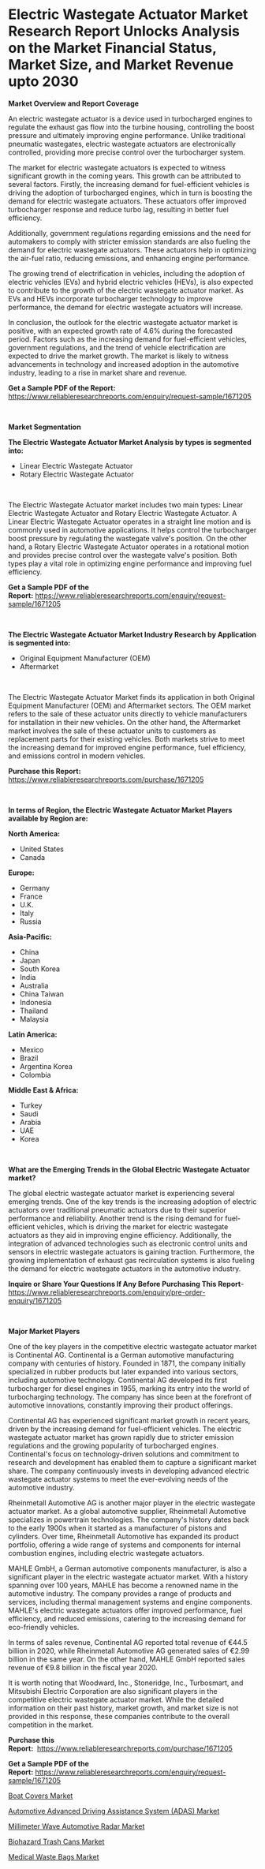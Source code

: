 <p><h1>Electric Wastegate Actuator Market Research Report Unlocks Analysis on the Market Financial Status, Market Size, and Market Revenue upto 2030</h1></p><p><strong>Market Overview and Report Coverage</strong></p>
<p><p>An electric wastegate actuator is a device used in turbocharged engines to regulate the exhaust gas flow into the turbine housing, controlling the boost pressure and ultimately improving engine performance. Unlike traditional pneumatic wastegates, electric wastegate actuators are electronically controlled, providing more precise control over the turbocharger system.</p><p>The market for electric wastegate actuators is expected to witness significant growth in the coming years. This growth can be attributed to several factors. Firstly, the increasing demand for fuel-efficient vehicles is driving the adoption of turbocharged engines, which in turn is boosting the demand for electric wastegate actuators. These actuators offer improved turbocharger response and reduce turbo lag, resulting in better fuel efficiency.</p><p>Additionally, government regulations regarding emissions and the need for automakers to comply with stricter emission standards are also fueling the demand for electric wastegate actuators. These actuators help in optimizing the air-fuel ratio, reducing emissions, and enhancing engine performance.</p><p>The growing trend of electrification in vehicles, including the adoption of electric vehicles (EVs) and hybrid electric vehicles (HEVs), is also expected to contribute to the growth of the electric wastegate actuator market. As EVs and HEVs incorporate turbocharger technology to improve performance, the demand for electric wastegate actuators will increase.</p><p>In conclusion, the outlook for the electric wastegate actuator market is positive, with an expected growth rate of 4.6% during the forecasted period. Factors such as the increasing demand for fuel-efficient vehicles, government regulations, and the trend of vehicle electrification are expected to drive the market growth. The market is likely to witness advancements in technology and increased adoption in the automotive industry, leading to a rise in market share and revenue.</p></p>
<p><strong>Get a Sample PDF of the Report:</strong> <a href="https://www.reliableresearchreports.com/enquiry/request-sample/1671205">https://www.reliableresearchreports.com/enquiry/request-sample/1671205</a></p>
<p>&nbsp;</p>
<p><strong>Market Segmentation</strong></p>
<p><strong>The Electric Wastegate Actuator Market Analysis by types is segmented into:</strong></p>
<p><ul><li>Linear Electric Wastegate Actuator</li><li>Rotary Electric Wastegate Actuator</li></ul></p>
<p>&nbsp;</p>
<p><p>The Electric Wastegate Actuator market includes two main types: Linear Electric Wastegate Actuator and Rotary Electric Wastegate Actuator. A Linear Electric Wastegate Actuator operates in a straight line motion and is commonly used in automotive applications. It helps control the turbocharger boost pressure by regulating the wastegate valve's position. On the other hand, a Rotary Electric Wastegate Actuator operates in a rotational motion and provides precise control over the wastegate valve's position. Both types play a vital role in optimizing engine performance and improving fuel efficiency.</p></p>
<p><strong>Get a Sample PDF of the Report:</strong>&nbsp;<a href="https://www.reliableresearchreports.com/enquiry/request-sample/1671205">https://www.reliableresearchreports.com/enquiry/request-sample/1671205</a></p>
<p>&nbsp;</p>
<p><strong>The Electric Wastegate Actuator Market Industry Research by Application is segmented into:</strong></p>
<p><ul><li>Original Equipment Manufacturer (OEM)</li><li>Aftermarket</li></ul></p>
<p>&nbsp;</p>
<p><p>The Electric Wastegate Actuator Market finds its application in both Original Equipment Manufacturer (OEM) and Aftermarket sectors. The OEM market refers to the sale of these actuator units directly to vehicle manufacturers for installation in their new vehicles. On the other hand, the Aftermarket market involves the sale of these actuator units to customers as replacement parts for their existing vehicles. Both markets strive to meet the increasing demand for improved engine performance, fuel efficiency, and emissions control in modern vehicles.</p></p>
<p><strong>Purchase this Report:</strong>&nbsp; <a href="https://www.reliableresearchreports.com/purchase/1671205">https://www.reliableresearchreports.com/purchase/1671205</a></p>
<p>&nbsp;</p>
<p><strong>In terms of Region, the Electric Wastegate Actuator Market Players available by Region are:</strong></p>
<p>
    <p> <strong> North America: </strong>
        <ul>
            <li>United States</li>
            <li>Canada</li>
        </ul>
        </p> 
    <p> <strong> Europe: </strong>
        <ul>
            <li>Germany</li>
            <li>France</li>
            <li>U.K.</li>
            <li>Italy</li>
            <li>Russia</li>
        </ul>
        </p> 
    <p> <strong> Asia-Pacific: </strong>
        <ul>
            <li>China</li>
            <li>Japan</li>
            <li>South Korea</li>
            <li>India</li>
            <li>Australia</li>
            <li>China Taiwan</li>
            <li>Indonesia</li>
            <li>Thailand</li>
            <li>Malaysia</li>
        </ul>
        </p> 
    <p> <strong> Latin America: </strong>
        <ul>
            <li>Mexico</li>
            <li>Brazil</li>
            <li>Argentina Korea</li>
            <li>Colombia</li>
        </ul>
        </p> 
    <p> <strong> Middle East & Africa: </strong>
        <ul>
            <li>Turkey</li>
            <li>Saudi</li>
            <li>Arabia</li>
            <li>UAE</li>
            <li>Korea</li>
        </ul>
    </p>
    </p>
<p>&nbsp;</p>
<p><strong>What are the Emerging Trends in the Global Electric Wastegate Actuator market?</strong></p>
<p><p>The global electric wastegate actuator market is experiencing several emerging trends. One of the key trends is the increasing adoption of electric actuators over traditional pneumatic actuators due to their superior performance and reliability. Another trend is the rising demand for fuel-efficient vehicles, which is driving the market for electric wastegate actuators as they aid in improving engine efficiency. Additionally, the integration of advanced technologies such as electronic control units and sensors in electric wastegate actuators is gaining traction. Furthermore, the growing implementation of exhaust gas recirculation systems is also fueling the demand for electric wastegate actuators in the automotive industry.</p></p>
<p><strong>Inquire or Share Your Questions If Any Before Purchasing This Report</strong>- <a href="https://www.reliableresearchreports.com/enquiry/pre-order-enquiry/1671205">https://www.reliableresearchreports.com/enquiry/pre-order-enquiry/1671205</a></p>
<p>&nbsp;</p>
<p><strong>Major Market Players</strong></p>
<p><p>One of the key players in the competitive electric wastegate actuator market is Continental AG. Continental is a German automotive manufacturing company with centuries of history. Founded in 1871, the company initially specialized in rubber products but later expanded into various sectors, including automotive technology. Continental AG developed its first turbocharger for diesel engines in 1955, marking its entry into the world of turbocharging technology. The company has since been at the forefront of automotive innovations, constantly improving their product offerings.</p><p>Continental AG has experienced significant market growth in recent years, driven by the increasing demand for fuel-efficient vehicles. The electric wastegate actuator market has grown rapidly due to stricter emission regulations and the growing popularity of turbocharged engines. Continental's focus on technology-driven solutions and commitment to research and development has enabled them to capture a significant market share. The company continuously invests in developing advanced electric wastegate actuator systems to meet the ever-evolving needs of the automotive industry.</p><p>Rheinmetall Automotive AG is another major player in the electric wastegate actuator market. As a global automotive supplier, Rheinmetall Automotive specializes in powertrain technologies. The company's history dates back to the early 1900s when it started as a manufacturer of pistons and cylinders. Over time, Rheinmetall Automotive has expanded its product portfolio, offering a wide range of systems and components for internal combustion engines, including electric wastegate actuators.</p><p>MAHLE GmbH, a German automotive components manufacturer, is also a significant player in the electric wastegate actuator market. With a history spanning over 100 years, MAHLE has become a renowned name in the automotive industry. The company provides a range of products and services, including thermal management systems and engine components. MAHLE's electric wastegate actuators offer improved performance, fuel efficiency, and reduced emissions, catering to the increasing demand for eco-friendly vehicles.</p><p>In terms of sales revenue, Continental AG reported total revenue of €44.5 billion in 2020, while Rheinmetall Automotive AG generated sales of €2.99 billion in the same year. On the other hand, MAHLE GmbH reported sales revenue of €9.8 billion in the fiscal year 2020.</p><p>It is worth noting that Woodward, Inc., Stoneridge, Inc., Turbosmart, and Mitsubishi Electric Corporation are also significant players in the competitive electric wastegate actuator market. While the detailed information on their past history, market growth, and market size is not provided in this response, these companies contribute to the overall competition in the market.</p></p>
<p><strong>Purchase this Report:</strong>&nbsp;&nbsp;<a href="https://www.reliableresearchreports.com/purchase/1671205">https://www.reliableresearchreports.com/purchase/1671205</a></p>
<p></p>
<p><strong>Get a Sample PDF of the Report:</strong>&nbsp;<a href="https://www.reliableresearchreports.com/enquiry/request-sample/1671205">https://www.reliableresearchreports.com/enquiry/request-sample/1671205</a></p>
<p><p><a href="https://issuu.com/reportprime-2/docs/boat-covers-market-size-2030.pptx?fr=xKAE9_zU1NQ">Boat Covers Market</a></p><p><a href="https://github.com/lilstefpacute/Market-Research-Report-List-1/blob/main/automotive-advanced-driving-assistance-system-adas-market.md">Automotive Advanced Driving Assistance System (ADAS) Market</a></p><p><a href="https://github.com/AKSHATREPORTPRIME/Market-Research-Report-List-1/blob/main/millimeter-wave-automotive-radar-market.md">Millimeter Wave Automotive Radar Market</a></p><p><a href="https://www.linkedin.com/pulse/biohazard-trash-cans-market-research-report-unlocks-gdmoc/">Biohazard Trash Cans Market</a></p><p><a href="https://www.linkedin.com/pulse/medical-waste-bags-market-insights-players-forecast-till-9gltc/">Medical Waste Bags Market</a></p></p>